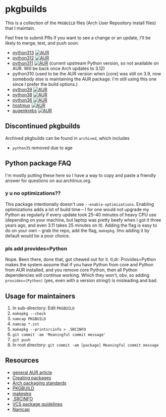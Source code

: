 # pkgbuilds

This is a collection of the `PKGBUILD` files (Arch User Repository install files) that I maintain.

Feel free to submit PRs if you want to see a change or an update, I'll be likely to merge, test, and push soon.

 - [python313](python313/)
   [![AUR](https://img.shields.io/aur/votes/python313.svg)](https://aur.archlinux.org/packages/python313)
 - [python312](python312/)
   [![AUR](https://img.shields.io/aur/votes/python312.svg)](https://aur.archlinux.org/packages/python312)
 - [python311](python311/)
   [![AUR](https://img.shields.io/aur/votes/python311.svg)](https://aur.archlinux.org/packages/python311)
   (current upstream Python version, so not available on AUR. Will be back once Arch updates to 3.12)
 - python310 (used to be the AUR version when [core] was still on 3.9, now somebody else is maintaining the AUR package.
   I'm still using this one since I prefer the build options.)
 - [python39](python39/)
   [![AUR](https://img.shields.io/aur/votes/python39.svg)](https://aur.archlinux.org/packages/python39)
 - [python38](python38/)
   [![AUR](https://img.shields.io/aur/votes/python38.svg)](https://aur.archlinux.org/packages/python38)
 - [python36](python36/)
   [![AUR](https://img.shields.io/aur/votes/python36.svg)](https://aur.archlinux.org/packages/python36)
 - [hostmux](hostmux-git/)
   [![AUR](https://img.shields.io/aur/votes/hostmux-git.svg)](https://aur.archlinux.org/packages/hostmux-git)
 - [augenkrebs](augenkrebs-git/)
   [![AUR](https://img.shields.io/aur/votes/augenkrebs-git.svg)](https://aur.archlinux.org/packages/augenkrebs-git)

## Discontinued pkgbuilds

Archived pkgbuilds can be found in ``archived``, which includes

 - ``python35`` removed due to age

## Python package FAQ

I'm mostly putting these here so I have a way to copy and paste a friendly answer for questions on aur.archlinux.org.

### y u no optimizations??

This package intentionally doesn't use ``--enable-optimizations``. Enabling optimizations adds a lot of build time – I
for one would not upgrade my Python as regularly if every update took 25-40 minutes of heavy CPU use (depending on your
machine, but laptop was pretty beefy when I got it three years ago, and even 3.11 takes 25 minutes on it). Adding the
flag is easy to do on your own – grab the repo, add the flag, ``makepkg``. Imo adding it by default would be a poor
choice.

### pls add provides=Python

Nope. Been there, done that, got chewed out for it. tl;dr: Provides=Python makes the system assume that if you have
Python from core and Python from AUR installed, and you remove core Python, then all Python dependencies will continue
working. Which they won't, obv, so adding `provides=(Python)` (yes, even with a version string!) is misleading and bad.

## Usage for maintainers

1. In sub-directory: Edit `PKGBUILD`
2. `makepkg --check`
3. `namcap PKGBUILD`
4. `namcap *.zst`
5. `makepkg --printsrcinfo > .SRCINFO`
6. `git commit -am 'Meaningful commit message'`
7. `git push`
8. In root directory: `git commit -am [package] Meaningful commit message`


## Resources

 - [general AUR article](https://wiki.archlinux.org/index.php/Arch_User_Repository)
 - [Creating packages](https://wiki.archlinux.org/index.php/Creating_packages)
 - [Arch packaging standards](https://wiki.archlinux.org/index.php/Arch_packaging_standards)
 - [PKGBUILD](https://wiki.archlinux.org/index.php/PKGBUILD)
 - [makepkg](https://wiki.archlinux.org/index.php/Makepkg)
 - [.SRCINFO](https://wiki.archlinux.org/index.php/.SRCINFO)
 - [VCS package guidelines](https://wiki.archlinux.org/index.php/VCS_package_guidelines)
 - [Namcap](https://wiki.archlinux.org/index.php/Namcap)
